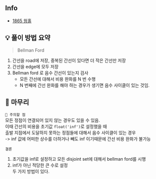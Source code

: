 ## Info
- [1865 웜홀](https://www.acmicpc.net/problem/1865)

## 💡 풀이 방법 요약
> Bellman Ford
1. 간선을 road에 저장, 중복된 간선이 있다면 더 작은 간선만 저장
2. 간선을 edge에 모두 저장
3. Bellman ford 로 음수 간선이 있는지 검사
   - 모든 간선에 대해서 비용 완화를 N 번 수행
   - N 번째에 간선 완화를 해야 하는 경우가 생기면 음수 사이클이 있는 것임.

## 🙂 마무리
`🚨 주의할 점`  
모든 정점이 연결되어 있지 않는 경우도 있을 수 있음.  
이때 간선의 비용을 초기값 `float('inf')`로 설정했을 때  
출발 지점에서 도달하지 못하는 정점들에 대해서 음수 사이클이 있는 경우  
-> inf 값에 어떠한 상수를 더하거나 빼도 inf 이기때문에 간선 비용 완화가 불가능

`결론`
1. 초기값을 inf로 설정하고 모든 disjoint set에 대해서 bellman ford를 시행
2. inf가 아닌 적당한 큰 수로 설정  
두 가지 방법이 있다.